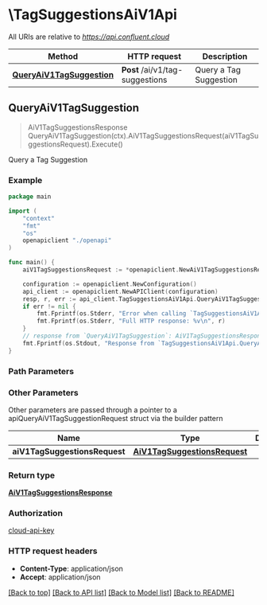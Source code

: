 # \TagSuggestionsAiV1Api

All URIs are relative to *https://api.confluent.cloud*

Method | HTTP request | Description
------------- | ------------- | -------------
[**QueryAiV1TagSuggestion**](TagSuggestionsAiV1Api.md#QueryAiV1TagSuggestion) | **Post** /ai/v1/tag-suggestions | Query a Tag Suggestion



## QueryAiV1TagSuggestion

> AiV1TagSuggestionsResponse QueryAiV1TagSuggestion(ctx).AiV1TagSuggestionsRequest(aiV1TagSuggestionsRequest).Execute()

Query a Tag Suggestion



### Example

```go
package main

import (
    "context"
    "fmt"
    "os"
    openapiclient "./openapi"
)

func main() {
    aiV1TagSuggestionsRequest := *openapiclient.NewAiV1TagSuggestionsRequest() // AiV1TagSuggestionsRequest |  (optional)

    configuration := openapiclient.NewConfiguration()
    api_client := openapiclient.NewAPIClient(configuration)
    resp, r, err := api_client.TagSuggestionsAiV1Api.QueryAiV1TagSuggestion(context.Background()).AiV1TagSuggestionsRequest(aiV1TagSuggestionsRequest).Execute()
    if err != nil {
        fmt.Fprintf(os.Stderr, "Error when calling `TagSuggestionsAiV1Api.QueryAiV1TagSuggestion``: %v\n", err)
        fmt.Fprintf(os.Stderr, "Full HTTP response: %v\n", r)
    }
    // response from `QueryAiV1TagSuggestion`: AiV1TagSuggestionsResponse
    fmt.Fprintf(os.Stdout, "Response from `TagSuggestionsAiV1Api.QueryAiV1TagSuggestion`: %v\n", resp)
}
```

### Path Parameters



### Other Parameters

Other parameters are passed through a pointer to a apiQueryAiV1TagSuggestionRequest struct via the builder pattern


Name | Type | Description  | Notes
------------- | ------------- | ------------- | -------------
 **aiV1TagSuggestionsRequest** | [**AiV1TagSuggestionsRequest**](AiV1TagSuggestionsRequest.md) |  | 

### Return type

[**AiV1TagSuggestionsResponse**](ai.v1.TagSuggestionsResponse.md)

### Authorization

[cloud-api-key](../README.md#cloud-api-key)

### HTTP request headers

- **Content-Type**: application/json
- **Accept**: application/json

[[Back to top]](#) [[Back to API list]](../README.md#documentation-for-api-endpoints)
[[Back to Model list]](../README.md#documentation-for-models)
[[Back to README]](../README.md)

